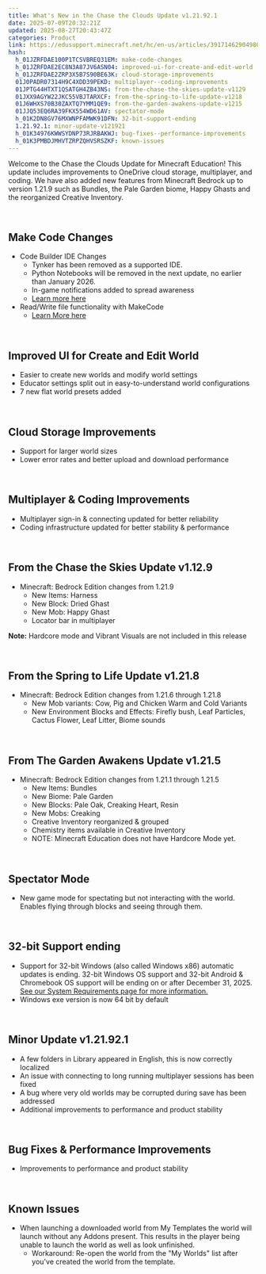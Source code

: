 ```yaml
---
title: What's New in the Chase the Clouds Update v1.21.92.1
date: 2025-07-09T20:32:21Z
updated: 2025-08-27T20:43:47Z
categories: Product
link: https://edusupport.minecraft.net/hc/en-us/articles/39171462904980-What-s-New-in-the-Chase-the-Clouds-Update-v1-21-92-1
hash:
  h_01JZRFDAE100P1TCSVBREQ31EM: make-code-changes
  h_01JZRFDAE2EC8N3A87JV6ASN04: improved-ui-for-create-and-edit-world
  h_01JZRFDAE2ZRP3X5B7S90BE63K: cloud-storage-improvements
  01J0PADR07314H9C4XDD39PEKD: multiplayer--coding-improvements
  01JPTG44HTXT1QSATGH4ZB43NS: from-the-chase-the-skies-update-v1129
  01JXX9AGYW22JKC55VBJTARXCF: from-the-spring-to-life-update-v1218
  01J6WHXS70B30ZAXTQ7YMM1QE9: from-the-garden-awakens-update-v1215
  01JJQ53EQ6RA39FKX554WD61AV: spectator-mode
  h_01K2DN8GV76MXWNPFAMWK91DFN: 32-bit-support-ending
  1.21.92.1: minor-update-v121921
  h_01K34976KWWSYDNP73RJRBAKWJ: bug-fixes--performance-improvements
  h_01K3PMBDJMHVTZRPZQHVSRSZKF: known-issues
---
```


Welcome to the Chase the Clouds Update for Minecraft Education! This update includes improvements to OneDrive cloud storage, multiplayer, and coding. We have also added new features from Minecraft Bedrock up to version 1.21.9 such as Bundles, the Pale Garden biome, Happy Ghasts and the reorganized Creative Inventory.

 

## **Make Code Changes**

- Code Builder IDE Changes
  - Tynker has been removed as a supported IDE.
  - Python Notebooks will be removed in the next update, no earlier than January 2026.
  - In-game notifications added to spread awareness
  - [Learn more here](https://aka.ms/MCEDUCodingChanges)
- Read/Write file functionality with MakeCode
  - [Learn More here](http://aka.ms/CodeBuilderExtFiles)

 

## **Improved UI for Create and Edit World**

- Easier to create new worlds and modify world settings
- Educator settings split out in easy-to-understand world configurations
- 7 new flat world presets added 

 

## **Cloud Storage Improvements**

- Support for larger world sizes
- Lower error rates and better upload and download performance 

 

## **Multiplayer & Coding Improvements**

- Multiplayer sign-in & connecting updated for better reliability
- Coding infrastructure updated for better stability & performance

 

## **From the Chase the Skies Update v1.12.9**

- Minecraft: Bedrock Edition changes from 1.21.9
  - New Items: Harness
  - New Block: Dried Ghast
  - New Mob: Happy Ghast
  - Locator bar in multiplayer

**Note:** Hardcore mode and Vibrant Visuals are not included in this release

 

## **From the Spring to Life Update v1.21.8**

- Minecraft: Bedrock Edition changes from 1.21.6 through 1.21.8
  - New Mob variants: Cow, Pig and Chicken Warm and Cold Variants
  - New Environment Blocks and Effects: Firefly bush, Leaf Particles, Cactus Flower, Leaf Litter, Biome sounds

 

## **From The Garden Awakens Update v1.21.5**

- Minecraft: Bedrock Edition changes from 1.21.1 through 1.21.5
  - New Items: Bundles
  - New Biome: Pale Garden
  - New Blocks: Pale Oak, Creaking Heart, Resin
  - New Mobs: Creaking
  - Creative Inventory reorganized & grouped
  - Chemistry items available in Creative Inventory
  - NOTE: Minecraft Education does not have Hardcore Mode yet.

 

## **Spectator Mode**

- New game mode for spectating but not interacting with the world. Enables flying through blocks and seeing through them. 

 

## **32-bit Support ending**

- Support for 32-bit Windows (also called Windows x86) automatic updates is ending. 32-bit Windows OS support and 32-bit Android & Chromebook OS support will be ending on or after December 31, 2025. [See our System Requirements page for more information.](../Get-Started/System-Requirements.md)
- Windows exe version is now 64 bit by default

 

## **Minor Update v1.21.92.1**

- A few folders in Library appeared in English, this is now correctly localized
- An issue with connecting to long running multiplayer sessions has been fixed
- A bug where very old worlds may be corrupted during save has been addressed
- Additional improvements to performance and product stability 

 

## **Bug Fixes & Performance Improvements**

- Improvements to performance and product stability

 

## **Known Issues**

- When launching a downloaded world from My Templates the world will launch without any Addons present. This results in the player being unable to launch the world as well as look unfinished.
  - Workaround: Re-open the world from the "My Worlds" list after you've created the world from the template.
